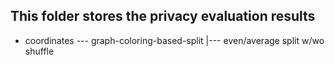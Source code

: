 ## This folder stores the privacy evaluation results

* coordinates --- graph-coloring-based-split
             |--- even/average split w/wo shuffle 